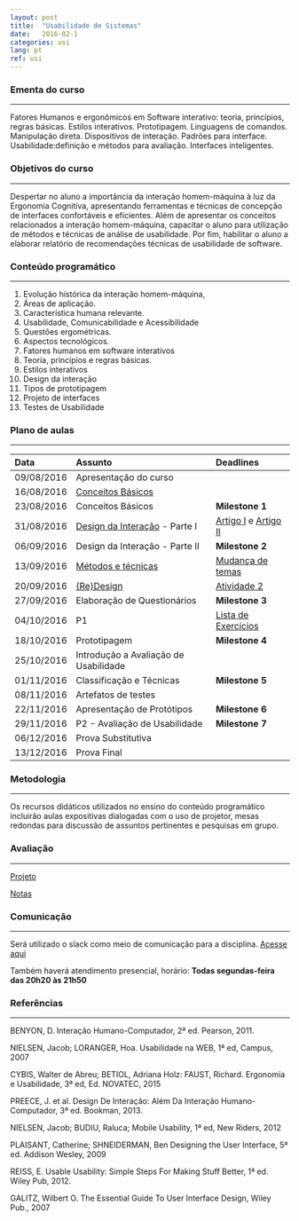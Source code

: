 ```yaml
---
layout: post
title:  "Usabilidade de Sistemas"
date:   2016-02-1
categories: usi
lang: pt
ref: usi
---
```


### Ementa do curso
___
Fatores Humanos e ergonômicos em Software interativo: teoria, princípios, regras básicas. Estilos interativos. Prototipagem. Linguagens de comandos. Manipulação direta. Dispositivos de interação. Padrões para interface. Usabilidade:definição e métodos para avaliação. Interfaces inteligentes.

### Objetivos do curso
___
Despertar no aluno a importância da interação homem-máquina à luz da Ergonomia Cognitiva, apresentando ferramentas e técnicas de concepção de interfaces confortáveis e eficientes. Além de apresentar os conceitos relacionados a interação homem-máquina, capacitar o aluno para utilização de métodos e técnicas de análise de usabilidade. Por fim, habilitar o aluno a elaborar relatório de recomendações técnicas de usabilidade de software.

### Conteúdo programático
___
1. Evolução histórica da interação homem-máquina,
2. Áreas de aplicação.
3. Característica humana relevante.
4. Usabilidade, Comunicabilidade e Acessibilidade
5. Questões ergométricas.
6. Aspectos tecnológicos.
7. Fatores humanos em software interativos
8. Teoria, princípios e regras básicas.
9. Estilos interativos
10. Design da interação
11. Tipos de prototipagem
12. Projeto de interfaces
13. Testes de Usabilidade

### Plano de aulas
___

| Data	| Assunto | Deadlines
| :------- | :------ | :------ |
| 09/08/2016 |	Apresentação do curso
| 16/08/2016 |	[Conceitos Básicos](https://docs.google.com/a/diasbruno.com/presentation/d/1AKXPr-o5DDoz0EfWZyNK5pzCoClEvXjW5YIhHc3zENE/preview)
| 23/08/2016 |	Conceitos Básicos | **Milestone 1**
| 31/08/2016 |	[Design da Interação](https://docs.google.com/a/diasbruno.com/presentation/d/1z8NOxmRjiilUz-EJHK6kSpTLSs7860LaNT1FU3dcdRo/preview) - Parte I | [Artigo I](https://docs.google.com/a/diasbruno.com/file/d/0B9oADRpZVGECZ29RTmNiRXlDMmM/edit) e [Artigo II](https://docs.google.com/a/diasbruno.com/file/d/0B9oADRpZVGECVVlUOFNHd2UtNnM/edit)
| 06/09/2016 |	Design da Interação - Parte II | **Milestone 2**
| 13/09/2016 |	[Métodos e técnicas](https://docs.google.com/presentation/d/13K7TbxQzWZ-TF-TB4B-ncSoVidbYrf_ryxUCWUAr9qo/preview) | [Mudança de temas](https://docs.google.com/spreadsheets/d/1CBSfExRZnxBP9EHE1_TnesGztbZ3wU38lzGaggWWmZ4/edit#gid=0) 
| 20/09/2016 |	[(Re)Design](https://docs.google.com/presentation/d/16NNGcgT3-RXvDmaBuQDobCOrr3tOGvAJwakIW4CLD8U/preview?slide=id.g172f9a7e48_0_256) | [Atividade 2](https://docs.google.com/document/d/15cuUHnsvtm1P0qKH7tYcP5NaJ--AwzDI_8JZ2LAWKCM/preview)
| 27/09/2016 |	Elaboração de Questionários  | **Milestone 3**
| 04/10/2016 |	P1 | [Lista de Exercícios](https://docs.google.com/document/d/1j68KvJ1KhjZprSkc2qGArj0WID6b4W9-lx_NHA3FmlU/preview)
| 18/10/2016 |	Prototipagem  | **Milestone 4**
| 25/10/2016 |	Introdução a Avaliação de Usabilidade
| 01/11/2016 |	Classificação e Técnicas | **Milestone 5**
| 08/11/2016 |	Artefatos de testes
| 22/11/2016 |	Apresentação de Protótipos | **Milestone 6**
| 29/11/2016 |	P2 - Avaliação de Usabilidade | **Milestone 7**
| 06/12/2016 |	Prova Substitutiva
| 13/12/2016 |	Prova Final

### Metodologia
___
Os recursos didáticos utilizados no ensino do conteúdo programático incluirão aulas expositivas dialogadas com o uso de projetor, mesas redondas para discussão de assuntos pertinentes e pesquisas em grupo.

### Avaliação
___
[Projeto](https://docs.google.com/document/d/1RD7q32dEyvxQ2LYaqBSjAagEWeUcBa8tzrCtulx5tF4/edit)

[Notas](https://docs.google.com/spreadsheets/d/1489eqV-pBDZLPzznerS6k2-4tRtf2-7-t0tIPuLjGp0/preview)

### Comunicação
___
Será utilizado o slack como meio de comunicação para a disciplina. [Acesse aqui](https://uis-facisa.slack.com/)

Também haverá atendimento presencial, horário: **Todas segundas-feira das 20h20 às 21h50**

### Referências
___

BENYON, D. Interação Humano-Computador, 2ª ed. Pearson, 2011.

NIELSEN, Jacob; LORANGER, Hoa. Usabilidade na WEB, 1ª ed, Campus, 2007

CYBIS, Walter de Abreu; BETIOL, Adriana Holz: FAUST, Richard. Ergonomia e Usabilidade, 3ª ed, Ed. NOVATEC, 2015

PREECE, J. et al. Design De Interação: Além Da Interação Humano-Computador, 3ª ed. Bookman, 2013.

NIELSEN, Jacob; BUDIU, Raluca; Mobile Usability, 1ª ed, New Riders, 2012

PLAISANT, Catherine; SHNEIDERMAN, Ben Designing the User Interface, 5ª ed. Addison Wesley, 2009

REISS, E. Usable Usability: Simple Steps For Making Stuff Better, 1ª ed. Wiley Pub, 2012.

GALITZ, Wilbert O. The Essential Guide To User Interface Design, Wiley Pub., 2007
